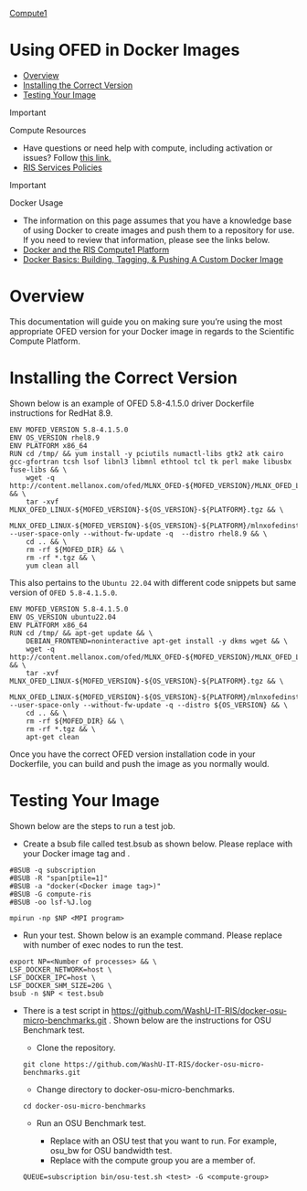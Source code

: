 
[Compute1](../Compute1.md)

# Using OFED in Docker Images

- [Overview](#overview)
- [Installing the Correct Version](#installing-the-correct-version)
- [Testing Your Image](#testing-your-image)

> [!IMPORTANT]
> Compute Resources
>
> - Have questions or need help with compute, including activation or issues? Follow [this link.](https://washu.atlassian.net/servicedesk/customer/portal/2/group/6/create/43)
> - [RIS Services Policies](../RIS%20Services%20Policies.md)

> [!IMPORTANT]
> Docker Usage
>
> - The information on this page assumes that you have a knowledge base of using Docker to create images and push them to a repository for use. If you need to review that information, please see the links below.
> - [Docker and the RIS Compute1 Platform](Docker%20and%20the%20RIS%20Compute1%20Platform.md)
> - [Docker Basics: Building, Tagging, & Pushing A Custom Docker Image](../Docker/Docker%20Basics_%20Building,%20Tagging,%20&%20Pushing%20A%20Custom%20Docker%20Image.md)

# Overview

This documentation will guide you on making sure you’re using the most appropriate OFED version for your Docker image in regards to the Scientific Compute Platform.

# Installing the Correct Version

Shown below is an example of OFED 5.8-4.1.5.0 driver Dockerfile instructions for RedHat 8.9.

```
ENV MOFED_VERSION 5.8-4.1.5.0
ENV OS_VERSION rhel8.9
ENV PLATFORM x86_64
RUN cd /tmp/ && yum install -y pciutils numactl-libs gtk2 atk cairo gcc-gfortran tcsh lsof libnl3 libmnl ethtool tcl tk perl make libusbx fuse-libs && \
    wget -q http://content.mellanox.com/ofed/MLNX_OFED-${MOFED_VERSION}/MLNX_OFED_LINUX-${MOFED_VERSION}-${OS_VERSION}-${PLATFORM}.tgz && \
    tar -xvf MLNX_OFED_LINUX-${MOFED_VERSION}-${OS_VERSION}-${PLATFORM}.tgz && \
    MLNX_OFED_LINUX-${MOFED_VERSION}-${OS_VERSION}-${PLATFORM}/mlnxofedinstall --user-space-only --without-fw-update -q  --distro rhel8.9 && \
    cd .. && \
    rm -rf ${MOFED_DIR} && \
    rm -rf *.tgz && \
    yum clean all
```

This also pertains to the `Ubuntu 22.04` with different code snippets but same version of `OFED 5.8-4.1.5.0`.

```
ENV MOFED_VERSION 5.8-4.1.5.0
ENV OS_VERSION ubuntu22.04
ENV PLATFORM x86_64
RUN cd /tmp/ && apt-get update && \
    DEBIAN_FRONTEND=noninteractive apt-get install -y dkms wget && \
    wget -q http://content.mellanox.com/ofed/MLNX_OFED-${MOFED_VERSION}/MLNX_OFED_LINUX-${MOFED_VERSION}-${OS_VERSION}-${PLATFORM}.tgz && \
    tar -xvf MLNX_OFED_LINUX-${MOFED_VERSION}-${OS_VERSION}-${PLATFORM}.tgz && \
    MLNX_OFED_LINUX-${MOFED_VERSION}-${OS_VERSION}-${PLATFORM}/mlnxofedinstall --user-space-only --without-fw-update -q --distro ${OS_VERSION} && \
    cd .. && \
    rm -rf ${MOFED_DIR} && \
    rm -rf *.tgz && \
    apt-get clean
```

Once you have the correct OFED version installation code in your Dockerfile, you can build and push the image as you normally would.

# Testing Your Image

Shown below are the steps to run a test job.

- Create a bsub file called test.bsub as shown below. Please replace <Docker image tag> with your Docker image tag and <MPI program>.

```
#BSUB -q subscription
#BSUB -R "span[ptile=1]"
#BSUB -a "docker(<Docker image tag>)"
#BSUB -G compute-ris
#BSUB -oo lsf-%J.log

mpirun -np $NP <MPI program>
```

- Run your test. Shown below is an example command. Please replace <Number of processes> with number of exec nodes to run the test.

```
export NP=<Number of processes> && \
LSF_DOCKER_NETWORK=host \
LSF_DOCKER_IPC=host \
LSF_DOCKER_SHM_SIZE=20G \
bsub -n $NP < test.bsub
```

- There is a test script in <https://github.com/WashU-IT-RIS/docker-osu-micro-benchmarks.git> . Shown below are the instructions for OSU Benchmark test.

  - Clone the repository.

  ```
  git clone https://github.com/WashU-IT-RIS/docker-osu-micro-benchmarks.git
  ```

  - Change directory to docker-osu-micro-benchmarks.

  ```
  cd docker-osu-micro-benchmarks
  ```

  - Run an OSU Benchmark test.

    - Replace <test> with an OSU test that you want to run. For example, osu\_bw for OSU bandwidth test.
    - Replace <compute-group> with the compute group you are a member of.

  ```
  QUEUE=subscription bin/osu-test.sh <test> -G <compute-group>
  ```
